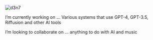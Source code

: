![d3n7](https://user-images.githubusercontent.com/29033313/234081071-e67b52c0-9af8-4bd4-b6ff-05d558404e66.gif)

I’m currently working on ...
Various systems that use GPT-4, GPT-3.5, Riffusion and other AI tools

I’m looking to collaborate on ... anything to do with AI and music


<!--
**d3n7/d3n7** is a ✨ _special_ ✨ repository because its `README.md` (this file) appears on your GitHub profile.

Here are some ideas to get you started:

- 🔭 I’m currently working on ...
- 🌱 I’m currently learning ...
- 👯 I’m looking to collaborate on ...
- 🤔 I’m looking for help with ...
- 💬 Ask me about ...
- 📫 How to reach me: ...
- 😄 Pronouns: ...
- ⚡ Fun fact: ...
-->
